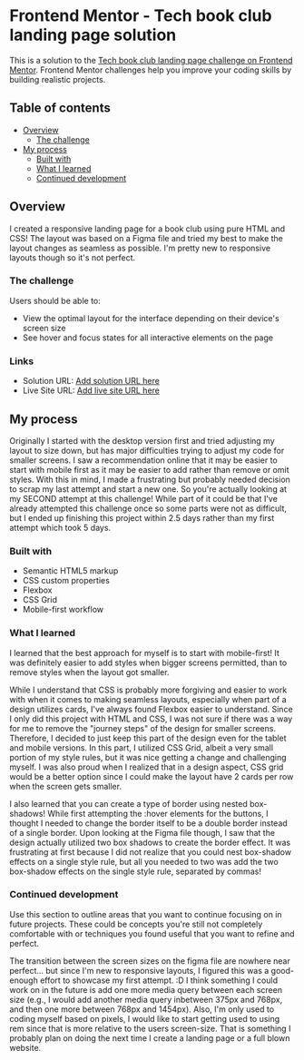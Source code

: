 # Frontend Mentor - Tech book club landing page solution

This is a solution to the [Tech book club landing page challenge on Frontend Mentor](https://www.frontendmentor.io/challenges/tech-book-club-landing-page-fZQidjHU73). Frontend Mentor challenges help you improve your coding skills by building realistic projects. 

## Table of contents

- [Overview](#overview)
  - [The challenge](#the-challenge)
- [My process](#my-process)
  - [Built with](#built-with)
  - [What I learned](#what-i-learned)
  - [Continued development](#continued-development)

## Overview
I created a responsive landing page for a book club using pure HTML and CSS! The layout was based on a Figma file and tried my best to make the layout changes as seamless as possible. I'm pretty new to responsive layouts though so it's not perfect.

### The challenge

Users should be able to:

- View the optimal layout for the interface depending on their device's screen size
- See hover and focus states for all interactive elements on the page

### Links

- Solution URL: [Add solution URL here](https://your-solution-url.com)
- Live Site URL: [Add live site URL here](https://your-live-site-url.com)

## My process
Originally I started with the desktop version first and tried adjusting my layout to size down, but has major difficulties trying to adjust my code for smaller screens. I saw a recommendation online that it may be easier to start with mobile first as it may be easier to add rather than remove or omit styles. With this in mind, I made a frustrating but probably needed decision to scrap my last attempt and start a new one. So you're actually looking at my SECOND attempt at this challenge! While part of it could be that I've already attempted this challenge once so some parts were not as difficult, but I ended up finishing this project within 2.5 days rather than my first attempt which took 5 days.

### Built with

- Semantic HTML5 markup
- CSS custom properties
- Flexbox
- CSS Grid
- Mobile-first workflow

### What I learned

I learned that the best approach for myself is to start with mobile-first! It was definitely easier to add styles when bigger screens permitted, than to remove styles when the layout got smaller.

While I understand that CSS is probably more forgiving and easier to work with when it comes to making seamless layouts, especially when part of a design utilizes cards, I've always found Flexbox easier to understand. Since I only did this project with HTML and CSS, I was not sure if there was a way for me to remove the "journey steps" of the design for smaller screens. Therefore, I decided to just keep this part of the design even for the tablet and mobile versions. In this part, I utilized CSS Grid, albeit a very small portion of my style rules, but it was nice getting a change and challenging myself. I was also proud when I realized that in a design aspect, CSS grid would be a better option since I could make the layout have 2 cards per row when the screen gets smaller.

I also learned that you can create a type of border using nested box-shadows! While first attempting the :hover elements for the buttons, I thought I needed to change the border itself to be a double border instead of a single border. Upon looking at the Figma file though, I saw that the design actually utilized two box shadows to create the border effect. It was frustrating at first because I did not realize that you could nest box-shadow effects on a single style rule, but all you needed to two was add the two box-shadow effects on the single style rule, separated by commas!

### Continued development

Use this section to outline areas that you want to continue focusing on in future projects. These could be concepts you're still not completely comfortable with or techniques you found useful that you want to refine and perfect.

The transition between the screen sizes on the figma file are nowhere near perfect... but since I'm new to responsive layouts, I figured this was a good-enough effort to showcase my first attempt. :D I think something I could work on in the future is add one more media query between each screen size (e.g., I would add another media query inbetween 375px and 768px, and then one more between 768px and 1454px). Also, I'm only used to coding myself based on pixels, I would like to start getting used to using rem since that is more relative to the users screen-size. That is something I probably plan on doing the next time I create a landing page or a full blown website.
